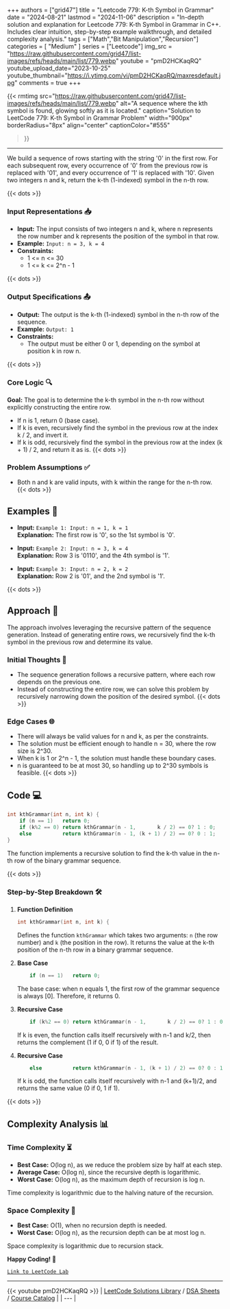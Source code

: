 
+++
authors = ["grid47"]
title = "Leetcode 779: K-th Symbol in Grammar"
date = "2024-08-21"
lastmod = "2024-11-06"
description = "In-depth solution and explanation for Leetcode 779: K-th Symbol in Grammar in C++. Includes clear intuition, step-by-step example walkthrough, and detailed complexity analysis."
tags = ["Math","Bit Manipulation","Recursion"]
categories = [
    "Medium"
]
series = ["Leetcode"]
img_src = "https://raw.githubusercontent.com/grid47/list-images/refs/heads/main/list/779.webp"
youtube = "pmD2HCKaqRQ"
youtube_upload_date="2023-10-25"
youtube_thumbnail="https://i.ytimg.com/vi/pmD2HCKaqRQ/maxresdefault.jpg"
comments = true
+++


{{< rmtimg 
    src="https://raw.githubusercontent.com/grid47/list-images/refs/heads/main/list/779.webp" 
    alt="A sequence where the kth symbol is found, glowing softly as it is located."
    caption="Solution to LeetCode 779: K-th Symbol in Grammar Problem"
    width="900px"
    borderRadius="8px"
    align="center" 
    captionColor="#555"
>}}
---
We build a sequence of rows starting with the string '0' in the first row. For each subsequent row, every occurrence of '0' from the previous row is replaced with '01', and every occurrence of '1' is replaced with '10'. Given two integers n and k, return the k-th (1-indexed) symbol in the n-th row.
<!--more-->
{{< dots >}}
### Input Representations 📥
- **Input:** The input consists of two integers n and k, where n represents the row number and k represents the position of the symbol in that row.
- **Example:** `Input: n = 3, k = 4`
- **Constraints:**
	- 1 <= n <= 30
	- 1 <= k <= 2^n - 1

{{< dots >}}
### Output Specifications 📤
- **Output:** The output is the k-th (1-indexed) symbol in the n-th row of the sequence.
- **Example:** `Output: 1`
- **Constraints:**
	- The output must be either 0 or 1, depending on the symbol at position k in row n.

{{< dots >}}
### Core Logic 🔍
**Goal:** The goal is to determine the k-th symbol in the n-th row without explicitly constructing the entire row.

- If n is 1, return 0 (base case).
- If k is even, recursively find the symbol in the previous row at the index k / 2, and invert it.
- If k is odd, recursively find the symbol in the previous row at the index (k + 1) / 2, and return it as is.
{{< dots >}}
### Problem Assumptions ✅
- Both n and k are valid inputs, with k within the range for the n-th row.
{{< dots >}}
## Examples 🧩
- **Input:** `Example 1: Input: n = 1, k = 1`  \
  **Explanation:** The first row is '0', so the 1st symbol is '0'.

- **Input:** `Example 2: Input: n = 3, k = 4`  \
  **Explanation:** Row 3 is '0110', and the 4th symbol is '1'.

- **Input:** `Example 3: Input: n = 2, k = 2`  \
  **Explanation:** Row 2 is '01', and the 2nd symbol is '1'.

{{< dots >}}
## Approach 🚀
The approach involves leveraging the recursive pattern of the sequence generation. Instead of generating entire rows, we recursively find the k-th symbol in the previous row and determine its value.

### Initial Thoughts 💭
- The sequence generation follows a recursive pattern, where each row depends on the previous one.
- Instead of constructing the entire row, we can solve this problem by recursively narrowing down the position of the desired symbol.
{{< dots >}}
### Edge Cases 🌐
- There will always be valid values for n and k, as per the constraints.
- The solution must be efficient enough to handle n = 30, where the row size is 2^30.
- When k is 1 or 2^n - 1, the solution must handle these boundary cases.
- n is guaranteed to be at most 30, so handling up to 2^30 symbols is feasible.
{{< dots >}}
## Code 💻
```cpp
int kthGrammar(int n, int k) {
    if (n == 1)   return 0;
    if (k%2 == 0) return kthGrammar(n - 1,       k / 2) == 0? 1 : 0;
    else          return kthGrammar(n - 1, (k + 1) / 2) == 0? 0 : 1;
}
```

The function implements a recursive solution to find the k-th value in the n-th row of the binary grammar sequence.

{{< dots >}}
### Step-by-Step Breakdown 🛠️
1. **Function Definition**
	```cpp
	int kthGrammar(int n, int k) {
	```
	Defines the function `kthGrammar` which takes two arguments: `n` (the row number) and `k` (the position in the row). It returns the value at the k-th position of the n-th row in a binary grammar sequence.

2. **Base Case**
	```cpp
	    if (n == 1)   return 0;
	```
	The base case: when n equals 1, the first row of the grammar sequence is always [0]. Therefore, it returns 0.

3. **Recursive Case**
	```cpp
	    if (k%2 == 0) return kthGrammar(n - 1,       k / 2) == 0? 1 : 0;
	```
	If k is even, the function calls itself recursively with n-1 and k/2, then returns the complement (1 if 0, 0 if 1) of the result.

4. **Recursive Case**
	```cpp
	    else          return kthGrammar(n - 1, (k + 1) / 2) == 0? 0 : 1;
	```
	If k is odd, the function calls itself recursively with n-1 and (k+1)/2, and returns the same value (0 if 0, 1 if 1).

{{< dots >}}
## Complexity Analysis 📊
### Time Complexity ⏳
- **Best Case:** O(log n), as we reduce the problem size by half at each step.
- **Average Case:** O(log n), since the recursive depth is logarithmic.
- **Worst Case:** O(log n), as the maximum depth of recursion is log n.

Time complexity is logarithmic due to the halving nature of the recursion.

### Space Complexity 💾
- **Best Case:** O(1), when no recursion depth is needed.
- **Worst Case:** O(log n), as the recursion depth can be at most log n.

Space complexity is logarithmic due to recursion stack.

**Happy Coding! 🎉**


[`Link to LeetCode Lab`](https://leetcode.com/problems/k-th-symbol-in-grammar/description/)

---
{{< youtube pmD2HCKaqRQ >}}
| [LeetCode Solutions Library](https://grid47.xyz/leetcode/) / [DSA Sheets](https://grid47.xyz/sheets/) / [Course Catalog](https://grid47.xyz/courses/) |
| --- |
